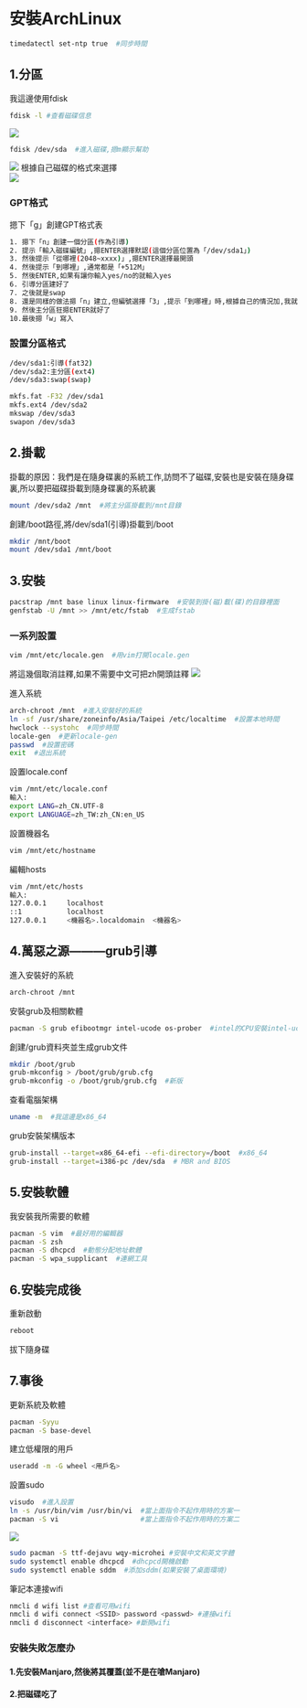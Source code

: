 # 安裝ArchLinux
```bash
timedatectl set-ntp true  #同步時間
```
## 1.分區
我這邊使用fdisk
```bash
fdisk -l #查看磁碟信息
```
![](https://github.com/XxiaozhaiX/images/blob/main/fdisk/main.jpg)
```bash
fdisk /dev/sda  #進入磁碟,摁m顯示幫助
```
![](https://github.com/XxiaozhaiX/images/blob/main/fdisk/fdiskdev.png)
根據自己磁碟的格式來選擇  
![](https://github.com/XxiaozhaiX/images/blob/main/fdisk/n.png)
### GPT格式
摁下「g」創建GPT格式表
```bash 
1. 摁下「n」創建一個分區(作為引導)
2. 提示「輸入磁碟編號」,摁ENTER選擇默認(這個分區位置為「/dev/sda1」)
3. 然後提示「從哪裡(2048~xxxx)」,摁ENTER選擇最開頭
4. 然後提示「到哪裡」,通常都是「+512M」
5. 然後ENTER,如果有讓你輸入yes/no的就輸入yes
6. 引導分區建好了
7. 之後就是swap
8. 還是同樣的做法摁「n」建立,但編號選擇「3」,提示「到哪裡」時,根據自己的情況加,我就輸入我的記憶體大小「+8G」
9. 然後主分區狂摁ENTER就好了
10.最後摁「w」寫入
```
### 設置分區格式
```bash
/dev/sda1:引導(fat32)
/dev/sda2:主分區(ext4)
/dev/sda3:swap(swap)
```
```bash
mkfs.fat -F32 /dev/sda1
mkfs.ext4 /dev/sda2
mkswap /dev/sda3
swapon /dev/sda3
```
## 2.掛載
掛載的原因：我們是在隨身碟裏的系統工作,訪問不了磁碟,安裝也是安裝在隨身碟裏,所以要把磁碟掛載到隨身碟裏的系統裏
```bash
mount /dev/sda2 /mnt  #將主分區掛載到/mnt目錄
```
創建/boot路徑,將/dev/sda1(引導)掛載到/boot
```bash
mkdir /mnt/boot
mount /dev/sda1 /mnt/boot
```
##  3.安裝
```bash
pacstrap /mnt base linux linux-firmware  #安裝到掛(磁)載(碟)的目錄裡面
genfstab -U /mnt >> /mnt/etc/fstab  #生成fstab
```
### 一系列設置
```bash
vim /mnt/etc/locale.gen  #用vim打開locale.gen
```
將這幾個取消註釋,如果不需要中文可把zh開頭註釋
![](https://github.com/XxiaozhaiX/images/blob/main/fdisk/locale.gen.png)  
  
進入系統    
```bash
arch-chroot /mnt  #進入安裝好的系統
ln -sf /usr/share/zoneinfo/Asia/Taipei /etc/localtime  #設置本地時間
hwclock --systohc  #同步時間
locale-gen  #更新locale-gen
passwd  #設置密碼
exit  #退出系統
```
設置locale.conf   
```bash
vim /mnt/etc/locale.conf
輸入:
export LANG=zh_CN.UTF-8
export LANGUAGE=zh_TW:zh_CN:en_US
```
設置機器名
```bash
vim /mnt/etc/hostname
```
編輯hosts
```bash
vim /mnt/etc/hosts
輸入:
127.0.0.1     localhost
::1           localhost
127.0.0.1     <機器名>.localdomain  <機器名>
```
## 4.萬惡之源———grub引導
進入安裝好的系統  
```bash
arch-chroot /mnt
```
安裝grub及相關軟體 
```bash
pacman -S grub efibootmgr intel-ucode os-prober  #intel的CPU安裝intel-ucode   amd的CPU安裝amd-ucode
```
創建/grub資料夾並生成grub文件 
```bash
mkdir /boot/grub
grub-mkconfig > /boot/grub/grub.cfg
grub-mkconfig -o /boot/grub/grub.cfg  #新版
```
查看電腦架構  
```bash
uname -m  #我這邊是x86_64
```
grub安裝架構版本
```bash
grub-install --target=x86_64-efi --efi-directory=/boot  #x86_64
grub-install --target=i386-pc /dev/sda  # MBR and BIOS
```
## 5.安裝軟體
我安裝我所需要的軟體
```bash
pacman -S vim  #最好用的編輯器
pacman -S zsh
pacman -S dhcpcd  #動態分配地址軟體
pacman -S wpa_supplicant  #連網工具
```
## 6.安裝完成後
重新啟動
```bash
reboot
```
拔下隨身碟
## 7.事後
更新系統及軟體
```bash
pacman -Syyu
pacman -S base-devel
```
建立低權限的用戶
```bash
useradd -m -G wheel <用戶名>
```
設置sudo
```bash
visudo  #進入設置
ln -s /usr/bin/vim /usr/bin/vi  #當上面指令不起作用時的方案一
pacman -S vi                    #當上面指令不起作用時的方案二
```
![](https://github.com/XxiaozhaiX/images/blob/main/fdisk/sudo.png)
```bash
sudo pacman -S ttf-dejavu wqy-microhei #安裝中文和英文字體
sudo systemctl enable dhcpcd  #dhcpcd開機啟動
sudo systemctl enable sddm  #添加sddm(如果安裝了桌面環境)
```
筆記本連接wifi
```bash
nmcli d wifi list #查看可用wifi
nmcli d wifi connect <SSID> password <passwd> #連接wifi
nmcli d disconnect <interface> #斷開wifi
```
### 安裝失敗怎麼办
#### 1.先安裝Manjaro,然後將其覆蓋(並不是在嗆Manjaro)
#### 2.把磁碟吃了
